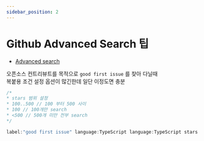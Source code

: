 ```yaml
---
sidebar_position: 2
---
```


# Github Advanced Search 팁

- [Advanced search](https://github.com/search/advanced)

오픈소스 컨트리뷰트를 목적으로 `good first issue` 를 찾아 다닐때  
복붙용 조건 설정 옵션이 많긴한데 일단 이정도면 충분

```js
/*
* stars 범위 설정
* 100..500 // 100 부터 500 사이
* 100 // 100개만 search
* <500 // 500개 미만 전부 search
*/

label:"good first issue" language:TypeScript language:TypeScript stars:100..500
```
